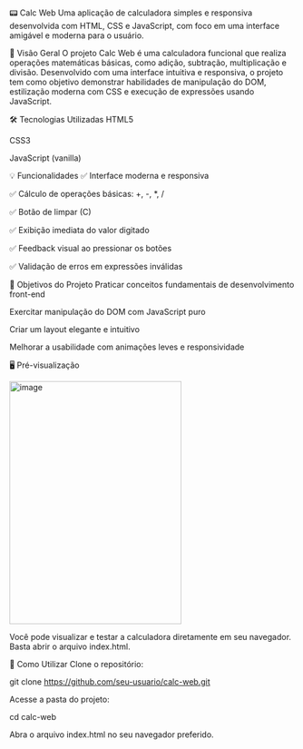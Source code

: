 📟 Calc Web
Uma aplicação de calculadora simples e responsiva desenvolvida com HTML, CSS e JavaScript, com foco em uma interface amigável e moderna para o usuário.

🔎 Visão Geral
O projeto Calc Web é uma calculadora funcional que realiza operações matemáticas básicas, como adição, subtração, multiplicação e divisão. Desenvolvido com uma interface intuitiva e responsiva, o projeto tem como objetivo demonstrar habilidades de manipulação do DOM, estilização moderna com CSS e execução de expressões usando JavaScript.

🛠️ Tecnologias Utilizadas
HTML5

CSS3

JavaScript (vanilla)

💡 Funcionalidades
✅ Interface moderna e responsiva

✅ Cálculo de operações básicas: +, -, *, /

✅ Botão de limpar (C)

✅ Exibição imediata do valor digitado

✅ Feedback visual ao pressionar os botões

✅ Validação de erros em expressões inválidas

🎯 Objetivos do Projeto
Praticar conceitos fundamentais de desenvolvimento front-end

Exercitar manipulação do DOM com JavaScript puro

Criar um layout elegante e intuitivo

Melhorar a usabilidade com animações leves e responsividade

🖥️ Pré-visualização

<img width="303" height="428" alt="image" src="https://github.com/user-attachments/assets/8ddefcd7-d098-4114-96c0-2140ddd2762b" />




Você pode visualizar e testar a calculadora diretamente em seu navegador. Basta abrir o arquivo index.html.

🚀 Como Utilizar
Clone o repositório:

git clone https://github.com/seu-usuario/calc-web.git


Acesse a pasta do projeto:

cd calc-web


Abra o arquivo index.html no seu navegador preferido.
